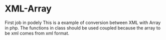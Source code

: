 # XML-Array
First job in podely
This is a example of conversion between XML with Array in php.
The functions in class should be used coupled because the array to be xml comes from xml format.
